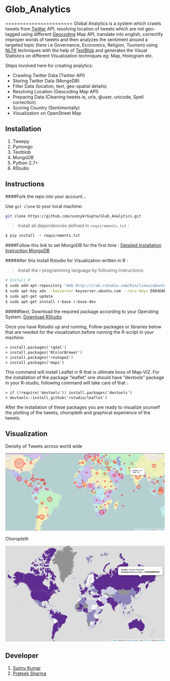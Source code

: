 # Glob_Analytics
=======================
Global Analytics is a system which crawls tweets from [Twitter](www.twitter.com) API, resolving location of tweets which are not geo-tagged using different [Geocoding](http://en.wikipedia.org/wiki/Geocoding) Map API, translate into english, correctify improper words of tweets and then analyzes the sentiment around a targeted topic (here i.e Governance, Economics, Religion, Tourism) using [NLTK](http://www.nltk.org/) techniques with the help of [TextBlob](textblob.readthedocs.org) and generates the Visual Statistics on different Visualization techniques eg: Map, Histogram etc. 

Steps involved here for creating analytics:
  - Crawling Twitter Data (Twitter API)
  - Storing Twitter Data (MongoDB)
  - Filter Data (location, text, geo-spatial details)
  - Resolving Location (Geocoding Map API)
  - Preparing Data (Cleaning tweets ie, urls, @user, unicode, Spell correction)
  - Scoring Country (Sentimentally)
  - Visualization on OpenStreet Map
  

## Installation
1. Tweepy
2. Pymongo
3. Textblob
4. MongoDB
5. Python 2.7+
6. RStudio

## Instructions

####Fork the repo into your account...

Use `git clone` to your local machine:
```sh
git clone https://github.com/sunnykrGupta/Glob_Analytics.git
```

> Install all dependencies defined in `requirements.txt` :

```sh
$ pip install -r requirements.txt
```


####Follow this link to set MongoDB for the first time : [Detailed Installation Instruction MongoDB](http://docs.mongodb.org/manual/installation/ )

####After this Install Rstudio for Visualization written in R :

> Install the r programming language by following instructions: 
```sh
# Install R
$ sudo add-apt-repository "deb http://cran.rstudio.com/bin/linux/ubuntu $(lsb_release -cs)/"
$ sudo apt-key adv --keyserver keyserver.ubuntu.com --recv-keys E084DAB9 
$ sudo apt-get update
$ sudo apt-get install r-base r-base-dev
```

#####Next, Download the required package according to your Operating System. [Download RStudio](http://www.rstudio.com/products/rstudio/download)

Once you have Rstudio up and running, Follow packages or libraries below that are needed for the visualization before running the R-script in your machine:
```
> install.packages('rgdal')
> install.packages('RColorBrewer')
> install.packages('reshape2')
> install.packages('maps')
```
This command will install Leaflet in R that is ultimate boss of Map-VIZ. For the installation of the package “leaflet” one should have “devtools” package in your R-studio, following command will take care of that : 
```
> if (!require('devtools')) install.packages('devtools')
> devtools::install_github('rstudio/leaflet')
```
After the installation of these packages you are ready to visualize yourself the plotting of 
the tweets, choropleth and graphical experience of the tweets.


## Visualization

Density of Tweets across world wide

![OpenStreet Map](images/density_plot_religion.png "density plot of tweets")

Choropleth

![OpenStreet Map](images/choropleth_religion.png "Choropleth Map")

## Developer
1. [Sunny Kumar](https://www.linkedin.com/in/sunnyO4)
2. [Prateek Sharma](https://www.facebook.com/prateek.sharma.10048)
